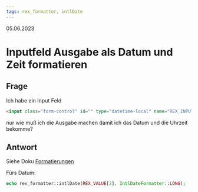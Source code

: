 ```yaml
---
tags: rex_formatter, intlDate
---
```


05.06.2023

# Inputfeld Ausgabe als Datum und Zeit formatieren


## Frage

Ich habe ein Input Feld

```html
<input class="form-control" id="" type="datetime-local" name="REX_INPUT_VALUE[2]" value="REX_VALUE[2]" />
```

nur wie muß ich die Ausgabe machen damit ich das Datum und die Uhrzeit bekomme?

## Antwort

Siehe Doku [Formatierungen](https://redaxo.org/doku/main/formatierungen)

Fürs Datum:
```php
echo rex_formatter::intlDate(REX_VALUE[2], IntlDateFormatter::LONG);
```


